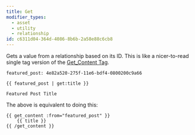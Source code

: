 ```yaml
---
title: Get
modifier_types:
  - asset
  - utility
  - relationship
id: c6311d04-364d-4086-8b6b-2a58e88c6cb8
---
```

Gets a value from a relationship based on its ID. This is like a nicer-to-read single tag version of the
[Get_Content Tag](/tags/get_content).

``` .language-yaml
featured_post: 4e82a520-275f-11e6-bdf4-0800200c9a66
```

```
{{ featured_post | get:title }}
```

``` .language-output
Featured Post Title
```

The above is equivalent to doing this:

```
{{ get_content :from="featured_post" }}
    {{ title }}
{{ /get_content }}
```
